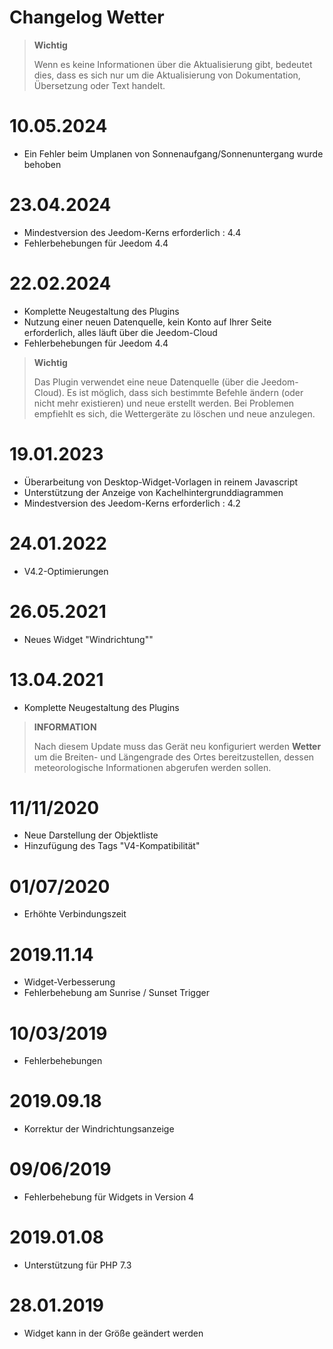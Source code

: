 # Changelog Wetter

>**Wichtig**
>
>Wenn es keine Informationen über die Aktualisierung gibt, bedeutet dies, dass es sich nur um die Aktualisierung von Dokumentation, Übersetzung oder Text handelt.

# 10.05.2024

- Ein Fehler beim Umplanen von Sonnenaufgang/Sonnenuntergang wurde behoben

# 23.04.2024

- Mindestversion des Jeedom-Kerns erforderlich : 4.4
- Fehlerbehebungen für Jeedom 4.4

# 22.02.2024

- Komplette Neugestaltung des Plugins
- Nutzung einer neuen Datenquelle, kein Konto auf Ihrer Seite erforderlich, alles läuft über die Jeedom-Cloud
- Fehlerbehebungen für Jeedom 4.4

>**Wichtig**
>
>Das Plugin verwendet eine neue Datenquelle (über die Jeedom-Cloud). Es ist möglich, dass sich bestimmte Befehle ändern (oder nicht mehr existieren) und neue erstellt werden. Bei Problemen empfiehlt es sich, die Wettergeräte zu löschen und neue anzulegen.

# 19.01.2023

- Überarbeitung von Desktop-Widget-Vorlagen in reinem Javascript
- Unterstützung der Anzeige von Kachelhintergrunddiagrammen
- Mindestversion des Jeedom-Kerns erforderlich : 4.2

# 24.01.2022

- V4.2-Optimierungen

# 26.05.2021

- Neues Widget "Windrichtung""

# 13.04.2021

- Komplette Neugestaltung des Plugins

>**INFORMATION**
>
>Nach diesem Update muss das Gerät neu konfiguriert werden **Wetter** um die Breiten- und Längengrade des Ortes bereitzustellen, dessen meteorologische Informationen abgerufen werden sollen.

# 11/11/2020

- Neue Darstellung der Objektliste
- Hinzufügung des Tags "V4-Kompatibilität"

# 01/07/2020

- Erhöhte Verbindungszeit

# 2019.11.14

- Widget-Verbesserung
- Fehlerbehebung am Sunrise / Sunset Trigger

# 10/03/2019

- Fehlerbehebungen

# 2019.09.18

- Korrektur der Windrichtungsanzeige

# 09/06/2019

- Fehlerbehebung für Widgets in Version 4

# 2019.01.08

- Unterstützung für PHP 7.3

# 28.01.2019

- Widget kann in der Größe geändert werden
